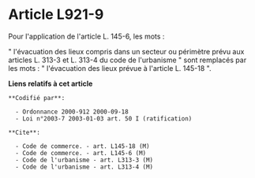 # Article L921-9

Pour l'application de l'article L. 145-6, les mots :

" l'évacuation des lieux compris dans un secteur ou périmètre prévu aux articles L. 313-3 et L. 313-4 du code de l'urbanisme
" sont remplacés par les mots : " l'évacuation des lieux prévue à l'article L. 145-18 ".

**Liens relatifs à cet article**

	**Codifié par**:

	  - Ordonnance 2000-912 2000-09-18
	  - Loi n°2003-7 2003-01-03 art. 50 I (ratification)

	**Cite**:

	  - Code de commerce. - art. L145-18 (M)
	  - Code de commerce. - art. L145-6 (M)
	  - Code de l'urbanisme - art. L313-3 (M)
	  - Code de l'urbanisme - art. L313-4 (M)
